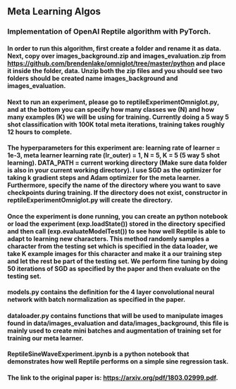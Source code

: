 ## Meta Learning Algos

### Implementation of OpenAI Reptile algorithm with PyTorch.

#### In order to run this algorithm, first create a folder and rename it as data. Next, copy over images_background.zip and images_evaluation.zip from https://github.com/brendenlake/omniglot/tree/master/python and place it inside the folder, data. Unzip both the zip files and you should see two folders should be created name images_background and images_evaluation. 

#### Next to run an experiment, please go to reptileExperimentOmniglot.py, and at the bottom you can specify how many classes we (N) and how many examples (K) we will be using for training. Currently doing a 5 way 5 shot classification with 100K total meta iterations, training takes roughly 12 hours to complete. 

#### The hyperparameters for this experiment are: learning rate of learner = 1e-3, meta learner learning rate (lr_outer) = 1, N = 5, K = 5 (5 way 5 shot learning). DATA_PATH = current working directory (Make sure data folder is also in your current working directory). I use SGD as the optimizer for taking k gradient steps and Adam optimizer for the meta learner. Furthermore, specify the name of the directory where you want to save checkpoints during training. If the directory does not exist, constructor in reptileExperimentOmniglot.py will create the directory. 

#### Once the experiment is done running, you can create an python notebook or load the experiment (exp.loadState()) stored in the directory specified and then call (exp.evaluateModelTest()) to see how well Reptile is able to adapt to learning new characters. This method randomly samples a character from the testing set which is specified in the data loader, we take K example images for this character and make it a our training step and let the rest be part of the testing set. We perform fine tuning by doing 50 iterations of SGD as specified by the paper and then evaluate on the testing set. 

#### models.py contains the definition for the 4 layer convolutional neural network with batch normalization as specified in the paper. 


#### dataloader.py contains functions that will be used to manipulate images found in data/images_evaluation and data/images_background, this file is mainly used to create mini batches and augmentation of training set for training our meta learner. 

#### ReptileSineWaveExperiment.ipynb is a python notebook that demonstrates how well Reptile performs on a simple sine regression task.


#### The link to the original paper is: https://arxiv.org/pdf/1803.02999.pdf. 


